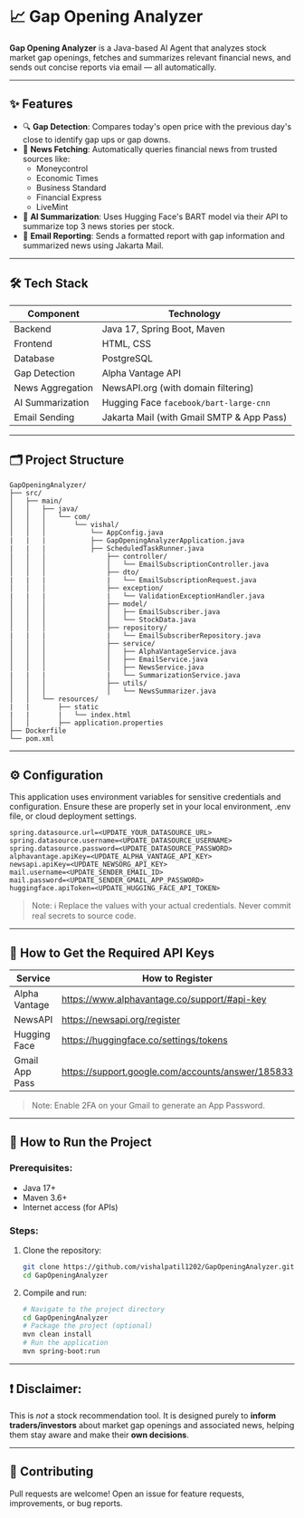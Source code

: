 # 📈 Gap Opening Analyzer

**Gap Opening Analyzer** is a Java-based AI Agent that analyzes stock market gap openings, fetches and summarizes relevant financial news, and sends out concise reports via email — all automatically.

---

## ✨ Features

- 🔍 **Gap Detection**: Compares today's open price with the previous day's close to identify gap ups or gap downs.
- 📰 **News Fetching**: Automatically queries financial news from trusted sources like:
  - Moneycontrol
  - Economic Times
  - Business Standard
  - Financial Express
  - LiveMint
- 🧠 **AI Summarization**: Uses Hugging Face's BART model via their API to summarize top 3 news stories per stock.
- 📧 **Email Reporting**: Sends a formatted report with gap information and summarized news using Jakarta Mail.

---

## 🛠️ Tech Stack

| Component          | Technology                                 |
|--------------------|--------------------------------------------|
| Backend            | Java 17, Spring Boot, Maven                |
| Frontend           | HTML, CSS                                  |
| Database           | PostgreSQL
| Gap Detection      | Alpha Vantage API                          |
| News Aggregation   | NewsAPI.org (with domain filtering)        |
| AI Summarization   | Hugging Face `facebook/bart-large-cnn`     |
| Email Sending      | Jakarta Mail (with Gmail SMTP & App Pass)  |

---

## 🗂️ Project Structure

```
GapOpeningAnalyzer/
├── src/
│   ├── main/
│   │   ├── java/
│   │   │   └── com/
│   │   │       └── vishal/
│   │   │           └── AppConfig.java
|   |   |           ├── GapOpeningAnalyzerApplication.java
|   |   |           ├── ScheduledTaskRunner.java
│   │   │               ├── controller/
│   │   │               │   └── EmailSubscriptionController.java
│   │   │               ├── dto/
|   |   |               |   └── EmailSubscriptionRequest.java
│   │   │               ├── exception/
|   |   |               |   └── ValidationExceptionHandler.java
│   │   │               ├── model/
│   │   │               │   ├── EmailSubscriber.java
│   │   │               │   └── StockData.java
│   │   │               ├── repository/
|   |   |               |   └── EmailSubscriberRepository.java
│   │   │               ├── service/
│   │   │               │   ├── AlphaVantageService.java
│   │   │               │   ├── EmailService.java
│   │   │               │   ├── NewsService.java
|   |   |               |   └── SummarizationService.java
│   │   │               ├── utils/
│   │   │               │   └── NewsSummarizer.java
│   │   └── resources/
|   |       ├── static
|   |       |   └── index.html
│   │       ├── application.properties
├── Dockerfile
└── pom.xml
```

---

## ⚙️ Configuration
This application uses environment variables for sensitive credentials and configuration. Ensure these are properly set in your local environment, .env file, or cloud deployment settings.
```
spring.datasource.url=<UPDATE_YOUR_DATASOURCE_URL>
spring.datasource.username=<UPDATE_DATASOURCE_USERNAME>
spring.datasource.password=<UPDATE_DATASOURCE_PASSWORD>
alphavantage.apiKey=<UPDATE_ALPHA_VANTAGE_API_KEY>
newsapi.apiKey=<UPDATE_NEWSORG_API_KEY>
mail.username=<UPDATE_SENDER_EMAIL_ID>
mail.password=<UPDATE_SENDER_GMAIL_APP_PASSWORD>
huggingface.apiToken=<UPDATE_HUGGING_FACE_API_TOKEN>
```
> Note: ℹ️ Replace the values with your actual credentials. Never commit real secrets to source code.

---

## 🔑 How to Get the Required API Keys

| Service         | How to Register                                       |
|-----------------|-------------------------------------------------------|
| Alpha Vantage   | https://www.alphavantage.co/support/#api-key          |
| NewsAPI         | https://newsapi.org/register                          |
| Hugging Face    | https://huggingface.co/settings/tokens                |
| Gmail App Pass  | https://support.google.com/accounts/answer/185833     |

> Note: Enable 2FA on your Gmail to generate an App Password.

---

## 🧪 How to Run the Project

### Prerequisites:
- Java 17+ 
- Maven 3.6+
- Internet access (for APIs)

### Steps:
1. Clone the repository:
   ```bash
   git clone https://github.com/vishalpatil1202/GapOpeningAnalyzer.git
   cd GapOpeningAnalyzer
   ```

2. Compile and run:
   ```bash
   # Navigate to the project directory
   cd GapOpeningAnalyzer
   # Package the project (optional)
   mvn clean install
   # Run the application
   mvn spring-boot:run
   ```

---

## ❗ Disclaimer:

This is *not* a stock recommendation tool. It is designed purely to **inform traders/investors** about market gap openings and associated news, helping them stay aware and make their **own decisions**.

---

## 🤝 Contributing

Pull requests are welcome! Open an issue for feature requests, improvements, or bug reports.
